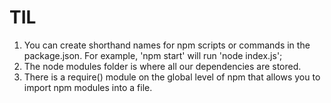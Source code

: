 # TIL

1. You can create shorthand names for npm scripts or commands in the package.json. For example, 'npm start' will run 'node index.js';
2. The node modules folder is where all our dependencies are stored.
3. There is a require() module on the global level of npm that allows you to import npm modules into a file.
